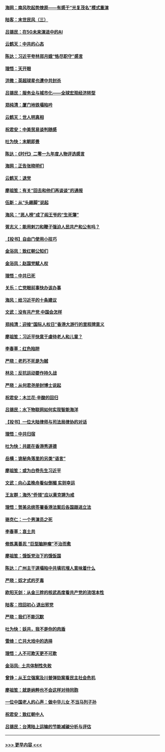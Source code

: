 #### [海网：南风吹起势燎原——有感于“光复茂名”模式重演](../pages/nsc993/n11732308.md?t=12201233) 
#### [陆客：末世民风（三）](../pages/nsc993/n11732211.md?t=12201233) 
#### [吕锡民：在5G未来演进中的AI](../pages/nsc993/n11730010.md?t=12201233) 
#### [云鹤天：中共的心态](../pages/nsc993/n11729906.md?t=12201233) 
#### [陈达：习近平夸林郑月娥“恪尽职守”感言](../pages/nsc993/n11729881.md?t=12201233) 
#### [理悟：天开眼](../pages/nsc993/n11729699.md?t=12201233) 
#### [洪微：英超球星也遭中共封杀](../pages/nsc993/n11727243.md?t=12201233) 
#### [吕锡民：服务业与城市化——全球宏观经济转型](../pages/nsc993/n11725845.md?t=12201233) 
#### [郑纯清：厦门地铁塌陷吟](../pages/nsc993/n11725813.md?t=12201233) 
#### [云鹤天：世人明真相](../pages/nsc993/n11725621.md?t=12201233) 
#### [祝君安：中美贸易谈判随感](../pages/nsc993/n11725609.md?t=12201233) 
#### [吐为快：末朝即景](../pages/nsc993/n11723365.md?t=12201233) 
#### [陈达：《时代》二零一九年度人物评选感言](../pages/nsc993/n11723337.md?t=12201233) 
#### [海网：正告张晓明们](../pages/nsc993/n11723228.md?t=12201233) 
#### [云鹤天：退党](../pages/nsc993/n11723056.md?t=12201233) 
#### [廖祖笙：有关“回去和他们再谈谈”的通报](../pages/nsc993/n11722442.md?t=12201233) 
#### [伍新：从“头踢脚”说起](../pages/nsc993/n11722429.md?t=12201233) 
#### [海风：“恶人榜”成了阎王爷的“生死簿”](../pages/nsc993/n11722272.md?t=12201233) 
#### [胥志义：能用剌刀和鞭子强迫人民共产和公有吗？](../pages/nsc993/n11720569.md?t=12201233) 
#### [【投书】自由门使用小技巧](../pages/nsc993/n11720180.md?t=12201233) 
#### [金浴凤：致红朝公知们](../pages/nsc993/n11720563.md?t=12201233) 
#### [金浴凤：赵国党赋人权](../pages/nsc993/n11720533.md?t=12201233) 
#### [理悟：中共已死](../pages/nsc993/n11720233.md?t=12201233) 
#### [关乐：亡党眼前事快办该办事](../pages/nsc993/n11719160.md?t=12201233) 
#### [海风：给习近平的十条建议](../pages/nsc993/n11717616.md?t=12201233) 
#### [文武：没有共产党 中国会怎样](../pages/nsc993/n11717584.md?t=12201233) 
#### [郑纯清：迎接“国际人权日”香港大游行的里程牌意义](../pages/nsc993/n11717417.md?t=12201233) 
#### [廖祖笙：习近平快意于虐待老人和儿童？](../pages/nsc993/n11715313.md?t=12201233) 
#### [李春草：红色陷阱](../pages/nsc993/n11715029.md?t=12201233) 
#### [严晓：老朽不死是为贼](../pages/nsc993/n11712910.md?t=12201233) 
#### [林忌：反抗运动要作持久战](../pages/nsc993/n11712623.md?t=12201233) 
#### [严晓：从何君尧册封博士说起](../pages/nsc993/n11712465.md?t=12201233) 
#### [祝君安：木兰花·辛酸的回归](../pages/nsc993/n11712381.md?t=12201233) 
#### [吕锡民：水下物联网如何实现智能海洋](../pages/nsc993/n11711158.md?t=12201233) 
#### [【投书】一位大陆律师与司法局律协的对话](../pages/nsc993/n11709675.md?t=12201233) 
#### [理悟：中共归宿](../pages/nsc993/n11710059.md?t=12201233) 
#### [吐为快：共匪在香港秀道德](../pages/nsc993/n11709979.md?t=12201233) 
#### [岳横：诡秘角落里的另类“语言”](../pages/nsc993/n11709792.md?t=12201233) 
#### [廖祖笙：或为白卷先生习近平](../pages/nsc993/n11708330.md?t=12201233) 
#### [文武：向心孟晚舟看似倒楣 实则幸运](../pages/nsc993/n11708236.md?t=12201233) 
#### [王友群：海外“侨领”应以黄克锵为戒](../pages/nsc993/n11706176.md?t=12201233) 
#### [理悟：贺美总统签署香港法案后各国跟进立法](../pages/nsc993/n11706853.md?t=12201233) 
#### [骆克仁：一个男演员之死](../pages/nsc993/n11706677.md?t=12201233) 
#### [李春草：哀土共](../pages/nsc993/n11706255.md?t=12201233) 
#### [修炼真善忍 “巨型脑肿瘤”不治而愈](../pages/nsc993/n11705340.md?t=12201233) 
#### [廖祖笙：饿饭党治下的饿饭国](../pages/nsc993/n11705085.md?t=12201233) 
#### [陈达：广州主干道塌陷中共填坑埋人意味着什么](../pages/nsc993/n11705046.md?t=12201233) 
#### [严晓：奴才式的歹毒](../pages/nsc993/n11704826.md?t=12201233) 
#### [欧阳天剑：从金三胖的核武态度看共产党的流氓本性](../pages/nsc993/n11702238.md?t=12201233) 
#### [陆客：找回初心 退出邪党](../pages/nsc993/n11702213.md?t=12201233) 
#### [严晓：我们不能沉默](../pages/nsc993/n11702110.md?t=12201233) 
#### [吐为快：妖共，我不是你的肉盾](../pages/nsc993/n11701366.md?t=12201233) 
#### [雪绮：亡共大戏中的选择](../pages/nsc993/n11699922.md?t=12201233) 
#### [理悟：人不可欺天更不可欺](../pages/nsc993/n11699657.md?t=12201233) 
#### [金浴凤:  土共体制性失败](../pages/nsc993/n11699361.md?t=12201233) 
#### [曾铮：从王立强案及川普弹劾案看民主社会危机](../pages/nsc993/n11699318.md?t=12201233) 
#### [廖祖笙：就是纳粹也不会这样对待同胞](../pages/nsc993/n11697658.md?t=12201233) 
#### [一位中国老人的心声：做中华儿女 不当马列子孙](../pages/nsc993/n11697525.md?t=12201233) 
#### [祝君安：致红朝中人](../pages/nsc993/n11697518.md?t=12201233) 
#### [吕锡民：台湾陆上运输的节能减碳分析与评估](../pages/nsc993/n11694983.md?t=12201233) 

----
#### [ >>> 更早内容 <<< ](../indexes/nsc993-earlier.md)
